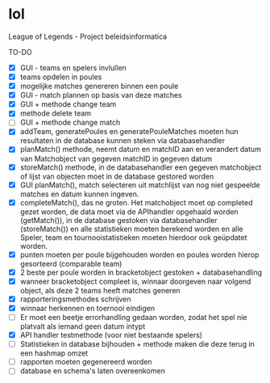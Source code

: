 # lol
League of Legends - Project beleidsinformatica

TO-DO

* [x] GUI - teams en spelers invlullen
* [x] teams opdelen in poules
* [x] mogelijke matches genereren binnen een poule
* [x] GUI - match plannen op basis van deze matches
* [x] GUI + methode change team
* [x] methode delete team
* [ ] GUI + methode change match
* [x] addTeam, generatePoules en generatePouleMatches moeten hun resultaten in de database kunnen steken via databasehandler
* [x] planMatch() methode, neemt datum en matchID aan en verandert datum van Matchobject van gegeven matchID in gegeven datum
* [x] storeMatch() methode, in de databasehandler een gegeven matchobject of lijst van objecten moet in de database gestored worden
* [x] GUI planMatch(), match selecteren uit matchlijst van nog niet gespeelde matches en datum kunnen ingeven.
* [x] completeMatch(), das ne groten. Het matchobject moet op completed gezet worden, de data moet via de APIhandler opgehaald worden (getMatch()), in de database gestoken via databasehandler (storeMatch()) en alle statistieken moeten berekend worden en alle Speler, team en tournooistatistieken moeten hierdoor ook geüpdatet worden.
* [x] punten moeten per poule bijgehouden worden en poules worden hierop gesorteerd (comparable team)
* [x] 2 beste per poule worden in bracketobject gestoken + databasehandling
* [x] wanneer bracketobject compleet is, winnaar doorgeven naar volgend object, als deze 2 teams heeft matches generen
* [x] rapporteringsmethodes schrijven
* [x] winnaar herkennen en toernooi eindigen
* [ ] Er moet een beetje errorhandling gedaan worden, zodat het spel nie platvalt als iemand geen datum intypt
* [x] API handler testmethode (voor niet bestaande spelers)
* [ ] Statistieken in database bijhouden + methode maken die deze terug in een hashmap omzet
* [ ] rapporten moeten gegenereerd worden
* [ ] database en schema's laten overeenkomen
